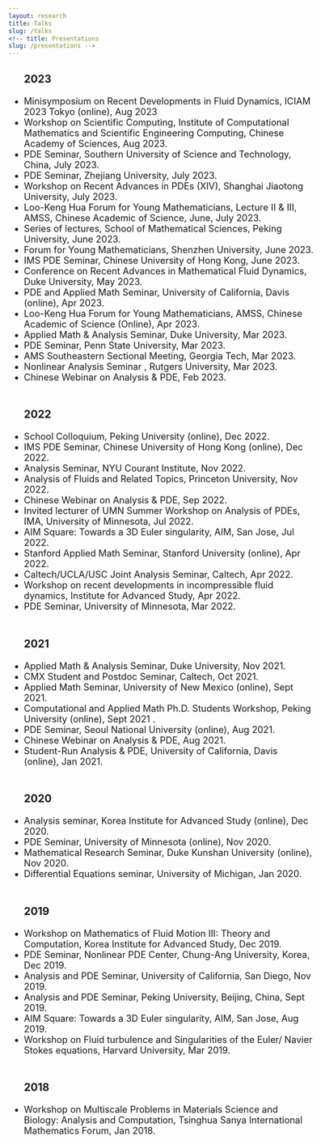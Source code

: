 ```yaml
---
layout: research
title: Talks
slug: /talks
<!-- title: Presentations
slug: /presentations -->
---
```




<div id="header" style="width: 120%;">
    <div id="centered" style="margin: 0 auto; width:110%;"></div>

<font size="+1">

<ul>
  <h3> 2023 </h3>
  <li> Minisymposium on Recent Developments in Fluid Dynamics, ICIAM 2023 Tokyo (online),  Aug 2023 </li>
  <li> Workshop on Scientific Computing, Institute of Computational Mathematics and Scientific Engineering Computing, Chinese Academy of Sciences, Aug 2023. </li>
  <li> PDE Seminar, Southern University of Science and Technology, China, July 2023. </li>
  <li> PDE Seminar, Zhejiang University, July 2023. </li>
  <li> Workshop on Recent Advances in PDEs (XIV), Shanghai Jiaotong University,  July 2023. </li>
  <li> Loo-Keng Hua Forum for Young Mathematicians, Lecture II & III, AMSS, Chinese Academic of Science, June, July 2023. </li>
   <li> Series of lectures, School of Mathematical Sciences, Peking University,  June 2023. </li>
      <li>Forum for Young Mathematicians,  Shenzhen University,  June 2023.   </li>
      <li>IMS PDE Seminar,  Chinese University of Hong Kong,  June 2023.   </li>
      <li>Conference on Recent Advances in Mathematical Fluid Dynamics,  Duke University,  May 2023.  </li>
       <li>PDE and Applied Math Seminar,  University of California, Davis (online),  Apr 2023.  </li>
      <li>Loo-Keng Hua Forum for Young Mathematicians,  AMSS, Chinese Academic of Science (Online),  Apr 2023.  </li>
       <li>Applied Math & Analysis Seminar,  Duke University,  Mar 2023.   </li>
      <li>PDE Seminar,  Penn State University,    Mar 2023.  </li>
      <li>AMS Southeastern Sectional Meeting,  Georgia Tech,    Mar 2023.  </li>
      <li>Nonlinear Analysis Seminar ,   Rutgers University,  Mar 2023.  </li>
      <li>Chinese Webinar on Analysis & PDE,  Feb 2023.  </li>
   <br />

   <h3> 2022 </h3>
     <li> School Colloquium, Peking University (online),  Dec 2022.   </li>
     <li> IMS PDE Seminar, Chinese University of Hong Kong (online),  Dec 2022.    </li>
  <li>  Analysis Seminar, NYU Courant Institute, Nov 2022. </li>
<li>  Analysis of Fluids and Related Topics, Princeton University,  Nov 2022. </li>
<li>  Chinese Webinar on Analysis & PDE, Sep 2022. </li>
<li> Invited lecturer of UMN Summer Workshop on Analysis of PDEs,  IMA, University of Minnesota, Jul 2022. </li>
 <li>  AIM Square: Towards a 3D Euler singularity,  AIM, San Jose,   Jul 2022. </li>
           <li>  Stanford Applied Math Seminar, Stanford University (online), Apr 2022. </li>    
        <li>  Caltech/UCLA/USC Joint Analysis Seminar, Caltech, Apr 2022. </li>    
   <li>  Workshop on recent developments in incompressible fluid dynamics, Institute for Advanced Study, Apr 2022.  </li>
      <li>  PDE Seminar, University of Minnesota, Mar 2022. </li> 

   <br />

   <h3> 2021 </h3>
   <li>  Applied Math & Analysis Seminar, Duke University, Nov 2021. </li>
   <li> CMX Student and Postdoc Seminar, Caltech, Oct 2021. </li>
           <li> Applied Math Seminar, University of New Mexico (online), Sept 2021.</li>
        <li> Computational and Applied Math Ph.D. Students Workshop, Peking University (online), Sept 2021 .</li>
        <li> PDE Seminar, Seoul National University (online), Aug 2021.</li>
      <li> Chinese Webinar on Analysis & PDE, Aug 2021.</li>
    <li> Student-Run Analysis & PDE, University of California, Davis (online), Jan 2021. </li>

   <br />

 <h3>2020 </h3>

  <li>  Analysis seminar, Korea Institute for Advanced Study (online), Dec 2020. </li>
   <li>  PDE Seminar, University of Minnesota (online), Nov 2020. </li> 
   <li> Mathematical Research Seminar, Duke Kunshan University (online), Nov 2020.  </li>
  <li> Differential Equations seminar, University of Michigan, Jan 2020.  </li>

 <br />
 
  <h3> 2019 </h3>

  <li>  Workshop on Mathematics of Fluid Motion III: Theory and Computation, Korea Institute for Advanced Study, Dec 2019. </li>

 <li>  PDE Seminar, Nonlinear PDE Center, Chung-Ang University, Korea, Dec 2019. </li> 
   
   <li>Analysis and PDE Seminar, University of California, San Diego, Nov 2019. </li>

  <li>Analysis and PDE Seminar, Peking University, Beijing, China, Sept 2019. </li>

 <li>  AIM Square: Towards a 3D Euler singularity,  AIM, San Jose,   Aug 2019. </li>


 <li> Workshop on Fluid turbulence and Singularities of the Euler/ Navier Stokes equations,
Harvard University, Mar 2019. </li>
 <br />

   <h3> 2018 </h3>
  <li> Workshop on Multiscale Problems in Materials Science and Biology: Analysis and Computation, Tsinghua Sanya International Mathematics Forum, Jan 2018.
  	</li>



</ul>

</font>

</div>





<br />
